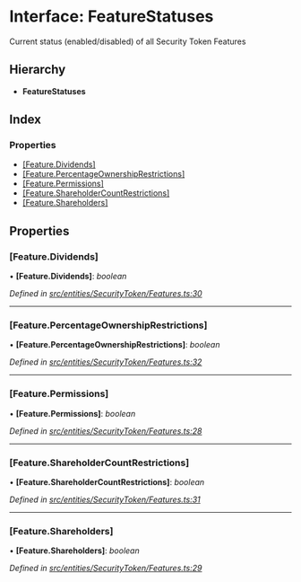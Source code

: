 # Interface: FeatureStatuses

Current status (enabled/disabled) of all Security Token Features

## Hierarchy

- **FeatureStatuses**

## Index

### Properties

- [[Feature.Dividends]](_entities_securitytoken_features_.featurestatuses.md#[feature.dividends])
- [[Feature.PercentageOwnershipRestrictions]](_entities_securitytoken_features_.featurestatuses.md#[feature.percentageownershiprestrictions])
- [[Feature.Permissions]](_entities_securitytoken_features_.featurestatuses.md#[feature.permissions])
- [[Feature.ShareholderCountRestrictions]](_entities_securitytoken_features_.featurestatuses.md#[feature.shareholdercountrestrictions])
- [[Feature.Shareholders]](_entities_securitytoken_features_.featurestatuses.md#[feature.shareholders])

## Properties

### [Feature.Dividends]

• **[Feature.Dividends]**: _boolean_

_Defined in [src/entities/SecurityToken/Features.ts:30](https://github.com/PolymathNetwork/polymath-sdk/blob/d34930f/src/entities/SecurityToken/Features.ts#L30)_

---

### [Feature.PercentageOwnershipRestrictions]

• **[Feature.PercentageOwnershipRestrictions]**: _boolean_

_Defined in [src/entities/SecurityToken/Features.ts:32](https://github.com/PolymathNetwork/polymath-sdk/blob/d34930f/src/entities/SecurityToken/Features.ts#L32)_

---

### [Feature.Permissions]

• **[Feature.Permissions]**: _boolean_

_Defined in [src/entities/SecurityToken/Features.ts:28](https://github.com/PolymathNetwork/polymath-sdk/blob/d34930f/src/entities/SecurityToken/Features.ts#L28)_

---

### [Feature.ShareholderCountRestrictions]

• **[Feature.ShareholderCountRestrictions]**: _boolean_

_Defined in [src/entities/SecurityToken/Features.ts:31](https://github.com/PolymathNetwork/polymath-sdk/blob/d34930f/src/entities/SecurityToken/Features.ts#L31)_

---

### [Feature.Shareholders]

• **[Feature.Shareholders]**: _boolean_

_Defined in [src/entities/SecurityToken/Features.ts:29](https://github.com/PolymathNetwork/polymath-sdk/blob/d34930f/src/entities/SecurityToken/Features.ts#L29)_
